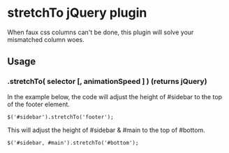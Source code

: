 # stretchTo jQuery plugin

When faux css columns can't be done, this plugin will solve your mismatched column woes.

## Usage
### .stretchTo( selector [, animationSpeed ] ) (returns jQuery)

In the example below, the code will adjust the height of #sidebar to the top of the footer element.

	$('#sidebar').stretchTo('footer');


This will adjust the height of #sidebar & #main to the top of #bottom.

	$('#sidebar, #main').stretchTo('#bottom');



